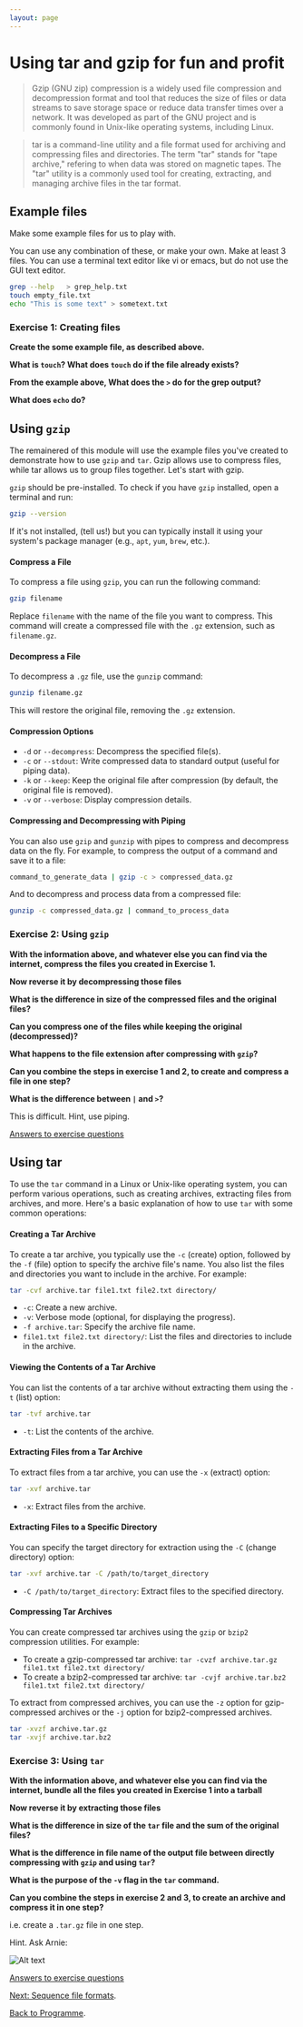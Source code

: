 ```yaml
---
layout: page
---
```


# Using tar and gzip for fun and profit

> Gzip (GNU zip) compression is a widely used file compression and decompression format and tool that reduces the size of files or data streams to save storage space or reduce data transfer times over a network. It was developed as part of the GNU project and is commonly found in Unix-like operating systems, including Linux.

> tar is a command-line utility and a file format used for archiving and compressing files and directories. The term "tar" stands for "tape archive," refering to when data was stored on magnetic tapes. The "tar" utility is a commonly used tool for creating, extracting, and managing archive files in the tar format.

## Example files 
Make some example files for us to play with.

You can use any combination of these, or make your own. Make at least 3 files. You can use a terminal text editor like vi or emacs, but do not use the GUI text editor.

```bash
grep --help   > grep_help.txt
touch empty_file.txt
echo "This is some text" > sometext.txt
```

### Exercise 1: Creating files

**Create the some example file, as described above.** 

**What is `touch`? What does `touch` do if the file already exists?** 

**From the example above, What does the `>` do for the grep output?**

**What does `echo` do?**

## Using `gzip`
The remainered of this module will use the example files you've created to demonstrate how to use `gzip` and `tar`. Gzip allows use to compress files, while tar allows us to group files together. Let's start with gzip. 

`gzip` should be pre-installed. To check if you have `gzip` installed, open a terminal and run:

```bash
gzip --version
```
If it's not installed, (tell us!) but you can typically install it using your system's package manager (e.g., `apt`, `yum`, `brew`, etc.).

#### Compress a File

To compress a file using `gzip`, you can run the following command:

```bash
gzip filename
```

Replace `filename` with the name of the file you want to compress. This command will create a compressed file with the `.gz` extension, such as `filename.gz`.

#### Decompress a File

To decompress a `.gz` file, use the `gunzip` command:

```bash
gunzip filename.gz
```

This will restore the original file, removing the `.gz` extension.

#### Compression Options

- `-d` or `--decompress`: Decompress the specified file(s).
- `-c` or `--stdout`: Write compressed data to standard output (useful for piping data).
- `-k` or `--keep`: Keep the original file after compression (by default, the original file is removed).
- `-v` or `--verbose`: Display compression details.

#### Compressing and Decompressing with Piping

You can also use `gzip` and `gunzip` with pipes to compress and decompress data on the fly. For example, to compress the output of a command and save it to a file:

```bash
command_to_generate_data | gzip -c > compressed_data.gz
```

And to decompress and process data from a compressed file:

```bash
gunzip -c compressed_data.gz | command_to_process_data
```

### Exercise 2: Using `gzip`

**With the information above, and whatever else you can find via the internet, compress the files you created in Exercise 1.**

**Now reverse it by decompressing those files**

**What is the difference in size of the compressed files and the original files?**

**Can you compress one of the files while keeping the original (decompressed)?** 

**What happens to the file extension after compressing with `gzip`?**

**Can you combine the steps in exercise 1 and 2, to create and compress a file in one step?**

**What is the difference between `|` and `>`?**


This is difficult. Hint, use piping. 

[Answers to exercise questions](/seq-data/using-gzip-answers)

## Using tar

To use the `tar` command in a Linux or Unix-like operating system, you can perform various operations, such as creating archives, extracting files from archives, and more. Here's a basic explanation of how to use `tar` with some common operations:

#### Creating a Tar Archive

To create a tar archive, you typically use the `-c` (create) option, followed by the `-f` (file) option to specify the archive file's name. You also list the files and directories you want to include in the archive. For example:

```bash
tar -cvf archive.tar file1.txt file2.txt directory/
```

* `-c`: Create a new archive.
* `-v`: Verbose mode (optional, for displaying the progress).
* `-f archive.tar`: Specify the archive file name.
* `file1.txt file2.txt directory/`: List the files and directories to include in the archive.

#### Viewing the Contents of a Tar Archive

You can list the contents of a tar archive without extracting them using the `-t` (list) option:

```bash
tar -tvf archive.tar
```

- `-t`: List the contents of the archive.

#### Extracting Files from a Tar Archive

To extract files from a tar archive, you can use the `-x` (extract) option:

```bash
tar -xvf archive.tar
```

- `-x`: Extract files from the archive.

#### Extracting Files to a Specific Directory

You can specify the target directory for extraction using the `-C` (change directory) option:

```bash
tar -xvf archive.tar -C /path/to/target_directory
```

- `-C /path/to/target_directory`: Extract files to the specified directory.

#### Compressing Tar Archives

You can create compressed tar archives using the `gzip` or `bzip2` compression utilities. For example:

- To create a gzip-compressed tar archive: `tar -cvzf archive.tar.gz file1.txt file2.txt directory/`
- To create a bzip2-compressed tar archive: `tar -cvjf archive.tar.bz2 file1.txt file2.txt directory/`

To extract from compressed archives, you can use the `-z` option for gzip-compressed archives or the `-j` option for bzip2-compressed archives.

```bash
tar -xvzf archive.tar.gz
tar -xvjf archive.tar.bz2
```

### Exercise 3: Using `tar`

**With the information above, and whatever else you can find via the internet, bundle all the files you created in Exercise 1 into a tarball**

**Now reverse it by extracting those files**

**What is the difference in size of the `tar` file and the sum of the original files?**

**What is the difference in file name of the output file between directly compressing with `gzip` and using `tar`?**

**What is the purpose of the `-v` flag in the `tar` command.**

**Can you combine the steps in exercise 2 and 3, to create an archive and compress it in one step?**

i.e. create a `.tar.gz` file in one step. 

Hint. Ask Arnie:

![Alt text](image-1.png)


[Answers to exercise questions](/seq-data/using-gzip-answers)

[Next: Sequence file formats]({{site.baseurl}}/modules/sequencing/sequence-data/).

[Back to Programme]({{site.baseurl}}/modules/sequencing/week-2-programme/).
